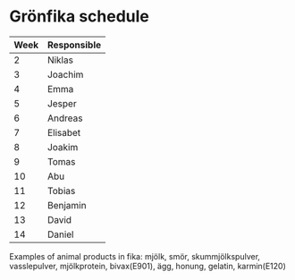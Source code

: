 # Grönfika schedule

| Week | Responsible |
| ---- | ----------- |
| 2    | Niklas      |
| 3    | Joachim     |
| 4    | Emma        |
| 5    | Jesper      |
| 6    | Andreas     |
| 7    | Elisabet    |
| 8    | Joakim      |
| 9    | Tomas       |
| 10   | Abu         |
| 11   | Tobias      |
| 12   | Benjamin    |
| 13   | David       |
| 14   | Daniel      |

Examples of animal products in fika:
mjölk, smör, skummjölkspulver, vasslepulver, mjölkprotein, bivax(E901), ägg, honung, gelatin, karmin(E120)
